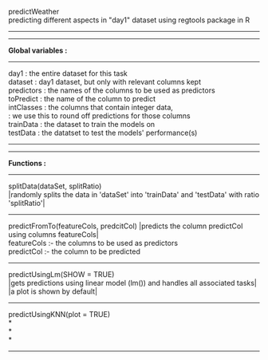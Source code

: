 predictWeather  
predicting different aspects in "day1" dataset using regtools package in R  
_________________________________________________________________________________________________  
*************************************************************************************************  
__Global variables :__
*************************************************************************************************  
day1       : the entire dataset for this task  
dataset    : day1 dataset, but only with relevant columns kept  
predictors : the names of the columns to be used as predictors  
toPredict  : the name of the column to predict  
intClasses : the columns that contain integer data,  
           : we use this to round off predictions for those columns  
trainData  : the dataset to train the models on  
testData   : the datatset to test the models' performance(s)  
_________________________________________________________________________________________________  
*************************************************************************************************  
__Functions :__  
*************************************************************************************************  
splitData(dataSet, splitRatio)  
|randomly splits the data in 'dataSet' into 'trainData' and 'testData' with ratio 'splitRatio'|  
*************************************************************************************************  
predictFromTo(featureCols, predcitCol)
|predicts the column predictCol using columns featureCols|  
  featureCols :- the columns to be used as predictors  
  predictCol  :- the column to be predicted  
*************************************************************************************************
predictUsingLm(SHOW = TRUE)  
|gets predictions using linear model (lm()) and handles all associated tasks|  
|a plot is shown by default|  
*************************************************************************************************  
predictUsingKNN(plot = TRUE)  
*  
*  
*  
*************************************************************************************************  
